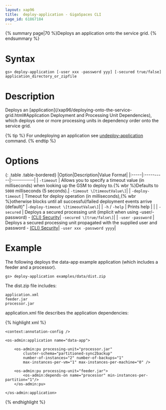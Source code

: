 ```yaml
---
layout: xap96
title:  deploy-application - GigaSpaces CLI
page_id: 61867184
---
```


{% summary page|70 %}Deploys an application onto the service grid. {% endsummary %}

# Syntax

    gs> deploy-application [-user xxx -password yyy] [-secured true/false] application_directory_or_zipfile

# Description

Deploys an [application](/xap96/deploying-onto-the-service-grid.html#Application Deployment and Processing Unit Dependencies), which deploys one or more processing units in dependency order onto the service grid.

{% tip %}
For undeploying an application see [undeploy-application ](/xap96/undeploy-application---gigaspaces-cli.html) command.
{% endtip %}

# Options

{: .table .table-bordered}
|Option|Description|Value Format|
|:-----|:----------|:-----------|
| `-timeout` | Allows you to specify a timeout value (in milliseconds) when looking up the GSM to deploy to.{% wbr %}Defaults to `5000` milliseconds (5 seconds).| `-timeout \[timeoutValue\]`|
| `-deploy-timeout` | Timeout for deploy operation (in milliseconds),{% wbr %}otherwise blocks until all successful/failed deployment events arrive (default)" |`-deploy-timeout \[timeoutValue\]`|
| `-h` / `-help`  | Prints help | |
| `-secured` | Deploys a secured processing unit (implicit when using -user/-password) - [(CLI) Security](/xap96/command-line-interface-(cli)-security.html)| `-secured \[true/false\]`|
| `-user` `-password` | Deploys a secured processing unit propagated with the supplied user and password - [(CLI) Security](/xap96/command-line-interface-(cli)-security.html)| `-user xxx -password yyyy`|

# Example

The following deploys the data-app example application (which includes a feeder and a processor).

    gs> deploy-application examples/data/dist.zip

The dist.zip file includes:

    application.xml
    feeder.jar
    processor.jar

application.xml file describes the application dependencies:

{% highlight xml %}
<?xml version="1.0" encoding="UTF-8"?>
<beans xmlns="http://www.springframework.org/schema/beans"
	xmlns:xsi="http://www.w3.org/2001/XMLSchema-instance" xmlns:context="http://www.springframework.org/schema/context"
	xmlns:os-admin="http://www.openspaces.org/schema/admin"
	xsi:schemaLocation="http://www.springframework.org/schema/beans http://www.springframework.org/schema/beans/spring-beans-3.1.xsd
	                    http://www.springframework.org/schema/context http://www.springframework.org/schema/context/spring-context-3.1.xsd
	                    http://www.openspaces.org/schema/admin http://www.openspaces.org/schema/9.5/admin/openspaces-admin.xsd">

	<context:annotation-config />

	<os-admin:application name="data-app">

		<os-admin:pu processing-unit="processor.jar"
			cluster-schema="partitioned-sync2backup"
			number-of-instances="2" number-of-backups="1"
			max-instances-per-vm="1" max-instances-per-machine="0" />

		<os-admin:pu processing-unit="feeder.jar">
			<os-admin:depends-on name="processor" min-instances-per-partition="1"/>
		</os-admin:pu>

	</os-admin:application>
</beans>
{% endhighlight %}
